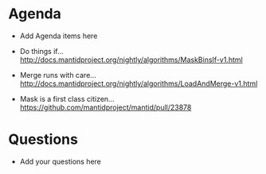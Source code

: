 Agenda
======

* Add Agenda items here

- Do things if... http://docs.mantidproject.org/nightly/algorithms/MaskBinsIf-v1.html

- Merge runs with care... http://docs.mantidproject.org/nightly/algorithms/LoadAndMerge-v1.html

- Mask is a first class citizen... https://github.com/mantidproject/mantid/pull/23878

Questions
=========

* Add your questions here
